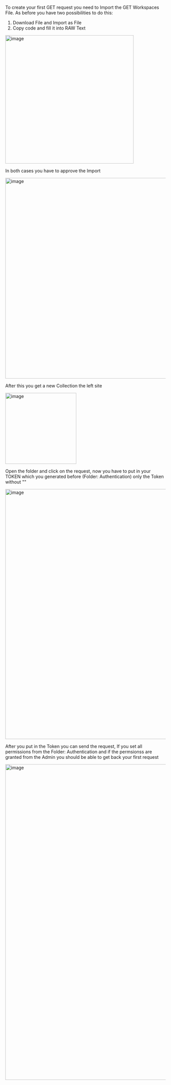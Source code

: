 To create your first GET request you need to Import the GET Workspaces File.
As before you have two possibilities to do this:
1. Download File and Import as File
2. Copy code and fill it into RAW Text

<img width="403" alt="image" src="https://user-images.githubusercontent.com/63601923/181204322-01e5382b-7c55-411f-9299-ef7445fb070f.png">

In both cases you have to approve the Import

<img width="630" alt="image" src="https://user-images.githubusercontent.com/63601923/181204510-7ed2182f-fabd-4d71-ab68-eba5a3a4847e.png">

After this you get a new Collection the left site

<img width="223" alt="image" src="https://user-images.githubusercontent.com/63601923/181204653-1e9af7b9-081c-4374-a075-e12ce424be75.png">

Open the folder and click on the request, now you have to put in your TOKEN which you generated before (Folder: Authentication) only the Token without ""

<img width="785" alt="image" src="https://user-images.githubusercontent.com/63601923/181204935-509d342c-5f2a-41a1-b5df-391fddd6c5ac.png">

After you put in the Token you can send the request, If you set all permissions from the Folder: Authentication and if the permsionss are granted from the
Admin you should be able to get back your first request

<img width="991" alt="image" src="https://user-images.githubusercontent.com/63601923/181205868-2b213f90-6761-4dad-b215-fa7623dceca8.png">
